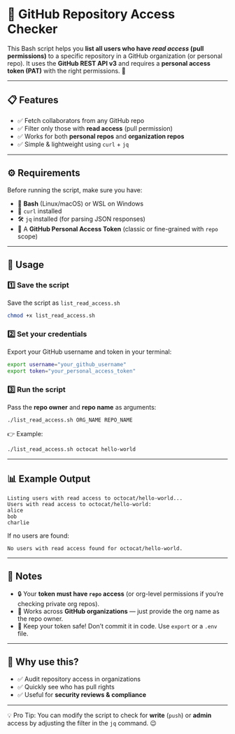 # 🔐 GitHub Repository Access Checker

This Bash script helps you **list all users who have *read access* (pull permissions)** to a specific repository in a GitHub organization (or personal repo).
It uses the **GitHub REST API v3** and requires a **personal access token (PAT)** with the right permissions. 🚀

---

## 📋 Features

* ✅ Fetch collaborators from any GitHub repo
* ✅ Filter only those with **read access** (pull permission)
* ✅ Works for both **personal repos** and **organization repos**
* ✅ Simple & lightweight using `curl` + `jq`

---

## ⚙️ Requirements

Before running the script, make sure you have:

* 🐧 **Bash** (Linux/macOS) or WSL on Windows
* 📡 `curl` installed
* 🛠️ `jq` installed (for parsing JSON responses)
* 🔑 A **GitHub Personal Access Token** (classic or fine-grained with `repo` scope)

---

## 🚀 Usage

### 1️⃣ Save the script

Save the script as `list_read_access.sh`

```bash
chmod +x list_read_access.sh
```

### 2️⃣ Set your credentials

Export your GitHub username and token in your terminal:

```bash
export username="your_github_username"
export token="your_personal_access_token"
```

### 3️⃣ Run the script

Pass the **repo owner** and **repo name** as arguments:

```bash
./list_read_access.sh ORG_NAME REPO_NAME
```

👉 Example:

```bash
./list_read_access.sh octocat hello-world
```

---

## 📊 Example Output

```
Listing users with read access to octocat/hello-world...
Users with read access to octocat/hello-world:
alice
bob
charlie
```

If no users are found:

```
No users with read access found for octocat/hello-world.
```

---

## 📝 Notes

* 🔒 Your **token must have `repo` access** (or org-level permissions if you’re checking private org repos).
* 🏢 Works across **GitHub organizations** — just provide the org name as the repo owner.
* 🧹 Keep your token safe! Don’t commit it in code. Use `export` or a `.env` file.

---

## 🎯 Why use this?

* ✅ Audit repository access in organizations
* ✅ Quickly see who has pull rights
* ✅ Useful for **security reviews & compliance**

---

💡 Pro Tip: You can modify the script to check for **write** (`push`) or **admin** access by adjusting the filter in the `jq` command. 😉
